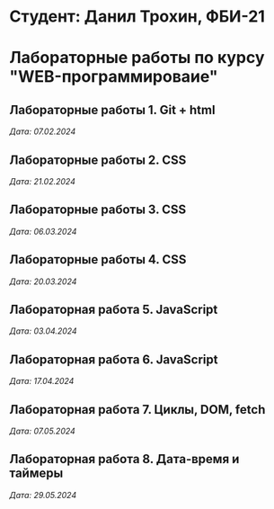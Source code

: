 # Студент: Данил Трохин, ФБИ-21

# Лабораторные работы по курсу "WEB-программироваие"

## Лабораторные работы 1. Git + html

*Дата: 07.02.2024*

## Лабораторные работы 2. CSS

*Дата: 21.02.2024*

## Лабораторные работы 3. CSS

*Дата: 06.03.2024*

## Лабораторные работы 4. CSS

*Дата: 20.03.2024*

## Лабораторная работа 5. JavaScript

*Дата: 03.04.2024*

## Лабораторная работа 6. JavaScript

*Дата: 17.04.2024*

## Лабораторная работа 7. Циклы, DOM, fetch

*Дата: 07.05.2024*

## Лабораторная работа 8. Дата-время и таймеры

*Дата: 29.05.2024*